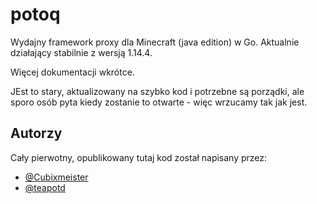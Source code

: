 potoq
=======

Wydajny framework proxy dla Minecraft (java edition) w Go.
Aktualnie działający stabilnie z wersją 1.14.4.

Więcej dokumentacji wkrótce.

JEst to stary, aktualizowany na szybko kod i potrzebne są porządki, ale sporo osób pyta kiedy zostanie to otwarte - więc wrzucamy tak jak jest.

Autorzy
---

Cały pierwotny, opublikowany tutaj kod został napisany przez:

* [@Cubixmeister]( https://github.com/Cubixmeister )
* [@teapotd]( https://github.com/teapotd )
